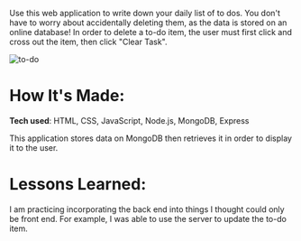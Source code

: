 Use this web application to write down your daily list of to dos. You don't have to worry about accidentally deleting them, as the data is stored on an online database! 
In order to delete a to-do item, the user must first click and cross out the item, then click "Clear Task". 

![to-do](https://user-images.githubusercontent.com/98935149/171926488-db003985-b45c-4b4e-8ed4-4d7524e706dd.jpg)


# <strong>How It's Made:</strong>
<strong>Tech used</strong>: HTML, CSS, JavaScript, Node.js, MongoDB, Express

This application stores data on MongoDB then retrieves it in order to display it to the user.

# <strong>Lessons Learned:</strong>
I am practicing incorporating the back end into things I thought could only be front end. For example, I was able to use the server to update the to-do item. 
